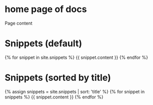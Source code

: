 # home page of docs

Page content

# Snippets (default)

{% for snippet in site.snippets %}
 {{ snippet.content }}
{% endfor %}

# Snippets (sorted by title)

{% assign snippets = site.snippets | sort: 'title' %}
{% for snippet in snippets %}
 {{ snippet.content }}
{% endfor %}
